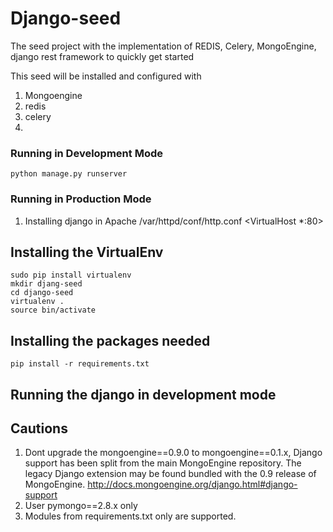 # Django-seed
The seed project with the implementation of REDIS, Celery, MongoEngine, django rest framework to quickly get started 

This seed will be installed and configured with 

1. Mongoengine
2. redis 
3. celery
4. 


### Running in Development Mode
```
python manage.py runserver
```




### Running in Production Mode 

1. Installing django in Apache
/var/httpd/conf/http.conf
<VirtualHost *:80>


</VirtualHost>




## Installing the VirtualEnv
```
sudo pip install virtualenv
mkdir djang-seed
cd django-seed
virtualenv . 
source bin/activate

```

## Installing the packages needed

```
pip install -r requirements.txt
```



## Running the django in development mode


## Cautions 
1. Dont upgrade the mongoengine==0.9.0  to mongoengine==0.1.x, Django support has been split from the main MongoEngine repository. The legacy Django extension may be found bundled with the 0.9 release of MongoEngine. http://docs.mongoengine.org/django.html#django-support
2. User pymongo==2.8.x only 
3. Modules from requirements.txt only are supported. 


